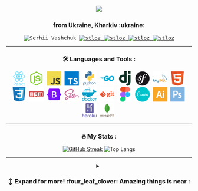 <p align="center">
  <img src="https://capsule-render.vercel.app/api?type=waving&height=150&section=header&color=gradient&customColorList=6,7,8,8,8,8,8,8,8,8,10,17&text=Hi,%20there!&fontSize=60&animation=fadeIn&fontAlignY=30&desc=I’m%20Serhii,%20Full%20Stack%20Developer&descAlignY=80"/>
</p>
<h3 align="center">from Ukraine, Kharkiv  :ukraine: </h3>

<!--### <img src="https://raw.githubusercontent.com/zluvsand/zluvsand/master/wave.gif" height="25px" width="25px">I’m Serhii, Full Stack Developer <img src="https://media.giphy.com/media/WUlplcMpOCEmTGBtBW/giphy.gif" width="30"> from Ukraine, Kharkiv  :ukraine:
-->
<p align="center">
<kbd>
  <a>
    <img src="https://komarev.com/ghpvc/?username=Stloz&style=for-the-badge&color=007b1f&label=My+Profile+Views" alt="Serhii Vashchuk"/>
  </a>
<a href="https://t.me/maddad13" target="_blank">
  <img src="https://img.shields.io/badge/telegram-D14836?color=2CA5E0&style=for-the-badge&logo=telegram&logoColor=white" alt="stloz"/>
 </a>
 <a href="https://www.linkedin.com/in/stloz/" target="_blank">
  <img src="https://img.shields.io/badge/LinkedIn-0077B5?style=for-the-badge&logo=linkedin&logoColor=white" alt="stloz"/>
 </a>
  <a href="https://www.instagram.com/sergey.uarabey" target="_blank">
  <img src="https://img.shields.io/badge/Instagram-fe4164?style=for-the-badge&logo=instagram&logoColor=white" alt="stloz" />
 </a> 
  <a href="https://www.facebook.com/stloz.serg/" target="_blank">
  <img src="https://img.shields.io/badge/Facebook-20BEFF?&style=for-the-badge&logo=facebook&logoColor=white" alt="stloz"  />
  </a> 
</kbd>
</p>

---
<div align="center">

### :hammer_and_wrench: Languages and Tools :
<div>
  <img src="https://github.com/devicons/devicon/blob/master/icons/react/react-original-wordmark.svg" title="React" alt="React" width="40" height="40"/>&nbsp;
  <img src="https://raw.githubusercontent.com/devicons/devicon/55609aa5bd817ff167afce0d965585c92040787a/icons/nodejs/nodejs-original.svg" title="NodeJS" **alt="NodeJS" width="40" height="40"/>&nbsp;
  <img src="https://github.com/devicons/devicon/blob/master/icons/javascript/javascript-original.svg" title="JavaScript" alt="JavaScript" width="40" height="40"/>&nbsp;
  <img src="https://github.com/devicons/devicon/blob/master/icons/typescript/typescript-original.svg" title="TypeScript" **alt="TypeScript" width="40" height="40"/>&nbsp;
  <img src="https://github.com/devicons/devicon/blob/master/icons/python/python-original-wordmark.svg" title="Pyton" **alt="Pyton" width="40" height="40"/>&nbsp;
  <img src="https://github.com/devicons/devicon/blob/master/icons/go/go-original-wordmark.svg" title="Go" **alt="Go" width="40" height="40"/>&nbsp;
  <img src="https://github.com/devicons/devicon/blob/master/icons/django/django-plain.svg" title="Django" **alt="Django" width="40" height="40"/>&nbsp;
  <img src="https://github.com/devicons/devicon/blob/master/icons/symfony/symfony-original.svg" title="Symfony" **alt="Symfony" width="40" height="40"/>&nbsp;
  <img src="https://github.com/devicons/devicon/blob/master/icons/mysql/mysql-original-wordmark.svg" title="MySQL" **alt="MySQL" width="40" height="40"/>&nbsp;
  <img src="https://github.com/devicons/devicon/blob/master/icons/html5/html5-original.svg" title="HTML5" alt="HTML" width="40" height="40"/>&nbsp;
  <img src="https://github.com/devicons/devicon/blob/master/icons/css3/css3-original.svg"  title="CSS3" alt="CSS" width="40" height="40"/>&nbsp;
  <img src="https://github.com/devicons/devicon/blob/master/icons/npm/npm-original-wordmark.svg" title="NPM" **alt="NPM" width="40" height="40"/>&nbsp;
  <img src="https://github.com/devicons/devicon/blob/master/icons/bootstrap/bootstrap-original.svg" title="Bootstrap" alt="Bootstrap" width="40" height="40"/>&nbsp;
  <img src="https://github.com/devicons/devicon/blob/master/icons/sass/sass-original.svg" title="Sass" **alt="Sass" width="40" height="40"/>&nbsp;
  <img src="https://github.com/devicons/devicon/blob/master/icons/docker/docker-plain-wordmark.svg" title="Docker" **alt="Docker" width="40" height="40"/>&nbsp;
  <img src="https://github.com/devicons/devicon/blob/master/icons/git/git-plain-wordmark.svg" title="Git" **alt="Git" width="40" height="40"/>&nbsp;
  <img src="https://github.com/devicons/devicon/blob/master/icons/figma/figma-original.svg" title="Figma" **alt="Figma" width="40" height="40"/>&nbsp;
  <img src="https://github.com/devicons/devicon/blob/master/icons/canva/canva-original.svg" title="Canva" **alt="Canva" width="40" height="40"/>&nbsp;
  <img src="https://github.com/devicons/devicon/blob/master/icons/illustrator/illustrator-plain.svg" title="Adobe Illustrator" **alt="Adobe Illustrator" width="40" height="40"/>&nbsp;
  <img src="https://github.com/devicons/devicon/blob/master/icons/photoshop/photoshop-plain.svg" title="Adobe Photoshop" **alt="Adobe Photoshop" width="40" height="40"/>&nbsp;
  <img src="https://github.com/devicons/devicon/blob/master/icons/heroku/heroku-plain-wordmark.svg" title="Heroku" **alt="Heroku" width="40" height="40"/>&nbsp;
  <img src="https://github.com/devicons/devicon/blob/master/icons/mongodb/mongodb-original-wordmark.svg" title="Mongodb" **alt="Mongodb" width="40" height="40"/>&nbsp;
</div>

---

### :fire: My Stats :
[![GitHub Streak](https://streak-stats.demolab.com?user=Stloz&theme=shadow-green&hide_border=true&border_radius=20&fire=FF2A00&ring=FF8700&sideNums=D2D2D2&background=0E1116)](https://git.io/streak-stats)
![Top Langs](https://github-readme-stats.vercel.app/api/top-langs/?username=Stloz&layout=compact&theme=shadow_green&hide_border=true&text_color=fff)

---

<details>
   <summary><h3>↕️ Expand for more! :four_leaf_clover: Amazing things is near :</h3></summary>
<img src="https://media.giphy.com/media/v1.Y2lkPTc5MGI3NjExMTk3eThvdHNuM2RsZDYxOTJwY3J5NGxuZnh1bDMyd2Fub2Rvem1jMSZlcD12MV9pbnRlcm5hbF9naWZfYnlfaWQmY3Q9Zw/f3iwJFOVOwuy7K6FFw/giphy.gif" width="600"/>
<h4>Coming as soon as possible...</h4>

<!--
 <h2> 👨🏻‍💻 &nbsp;A Little Bit About Me and My Interests</h2>

```yaml
name: Serhii Vashchuk
located_in: Kharkiv, Ukraine
current_job: Full Stack Developer
education:
  [
    "Self-Taught Developer and Designer",
    "Master's in Electrical and Computer Engineering",
    "Bachelor's in Electronics and Communication",
  ]
company: -

fields_of_interests:
  [
    "Web Development",
    "Data Science",
    "Machine Learning",
    "UI/UX",
    "Game Development",
    "DevOps",
  ]
technical_background:
  [
    "DevOps Solutions Architect",
    "Intern - Data Science & Machine Learning in Python",
    "Intern - Internet Of Things",
    "Intern - VLSI and FPGA Implementation",
  ]
  
currently_learning: ["Docker, Kubernetes and React Native"]
hobbies: ["Gaming", "Cinema", "Skateboarding", "Art", "Comedy"]
```
-->

<!---
Stloz/Stloz is a ✨ special ✨ repository because its `README.md` (this file) appears on your GitHub profile.
You can click the Preview link to take a look at your changes.
--->
